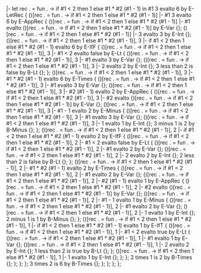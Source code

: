 |- let rec . = fun . -> if #1 < 2 then 1 else #1 * #2 (#1 - 1) in #1 3 evalto 6 by E-LetRec {
    ()[rec . = fun . -> if #1 < 2 then 1 else #1 * #2 (#1 - 1)] |- #1 3 evalto 6 by E-AppRec {
        ()[rec . = fun . -> if #1 < 2 then 1 else #1 * #2 (#1 - 1)] |- #1 evalto ()[rec . = fun . -> if #1 < 2 then 1 else #1 * #2 (#1 - 1)] by E-Var {};
        ()[rec . = fun . -> if #1 < 2 then 1 else #1 * #2 (#1 - 1)] |- 3 evalto 3 by E-Int {};
        ()[rec . = fun . -> if #1 < 2 then 1 else #1 * #2 (#1 - 1)], 3 |- if #1 < 2 then 1 else #1 * #2 (#1 - 1) evalto 6 by E-IfF {
            ()[rec . = fun . -> if #1 < 2 then 1 else #1 * #2 (#1 - 1)], 3 |- #1 < 2 evalto false by E-Lt {
                ()[rec . = fun . -> if #1 < 2 then 1 else #1 * #2 (#1 - 1)], 3 |- #1 evalto 3 by E-Var {};
                ()[rec . = fun . -> if #1 < 2 then 1 else #1 * #2 (#1 - 1)], 3 |- 2 evalto 2 by E-Int {};
                3 less than 2 is false by B-Lt {};
            };
            ()[rec . = fun . -> if #1 < 2 then 1 else #1 * #2 (#1 - 1)], 3 |- #1 * #2 (#1 - 1) evalto 6 by E-Times {
                ()[rec . = fun . -> if #1 < 2 then 1 else #1 * #2 (#1 - 1)], 3 |- #1 evalto 3 by E-Var {};
                ()[rec . = fun . -> if #1 < 2 then 1 else #1 * #2 (#1 - 1)], 3 |- #2 (#1 - 1) evalto 2 by E-AppRec {
                    ()[rec . = fun . -> if #1 < 2 then 1 else #1 * #2 (#1 - 1)], 3 |- #2 evalto ()[rec . = fun . -> if #1 < 2 then 1 else #1 * #2 (#1 - 1)] by E-Var {};
                    ()[rec . = fun . -> if #1 < 2 then 1 else #1 * #2 (#1 - 1)], 3 |- #1 - 1 evalto 2 by E-Minus {
                        ()[rec . = fun . -> if #1 < 2 then 1 else #1 * #2 (#1 - 1)], 3 |- #1 evalto 3 by E-Var {};
                        ()[rec . = fun . -> if #1 < 2 then 1 else #1 * #2 (#1 - 1)], 3 |- 1 evalto 1 by E-Int {};
                        3 minus 1 is 2 by B-Minus {};
                    };
                    ()[rec . = fun . -> if #1 < 2 then 1 else #1 * #2 (#1 - 1)], 2 |- if #1 < 2 then 1 else #1 * #2 (#1 - 1) evalto 2 by E-IfF {
                        ()[rec . = fun . -> if #1 < 2 then 1 else #1 * #2 (#1 - 1)], 2 |- #1 < 2 evalto false by E-Lt {
                            ()[rec . = fun . -> if #1 < 2 then 1 else #1 * #2 (#1 - 1)], 2 |- #1 evalto 2 by E-Var {};
                            ()[rec . = fun . -> if #1 < 2 then 1 else #1 * #2 (#1 - 1)], 2 |- 2 evalto 2 by E-Int {};
                            2 less than 2 is false by B-Lt {};
                        };
                        ()[rec . = fun . -> if #1 < 2 then 1 else #1 * #2 (#1 - 1)], 2 |- #1 * #2 (#1 - 1) evalto 2 by E-Times {
                            ()[rec . = fun . -> if #1 < 2 then 1 else #1 * #2 (#1 - 1)], 2 |- #1 evalto 2 by E-Var {};
                            ()[rec . = fun . -> if #1 < 2 then 1 else #1 * #2 (#1 - 1)], 2 |- #2 (#1 - 1) evalto 1 by E-AppRec {
                                ()[rec . = fun . -> if #1 < 2 then 1 else #1 * #2 (#1 - 1)], 2 |- #2 evalto ()[rec . = fun . -> if #1 < 2 then 1 else #1 * #2 (#1 - 1)] by E-Var {};
                                ()[rec . = fun . -> if #1 < 2 then 1 else #1 * #2 (#1 - 1)], 2 |- #1 - 1 evalto 1 by E-Minus {
                                    ()[rec . = fun . -> if #1 < 2 then 1 else #1 * #2 (#1 - 1)], 2 |- #1 evalto 2 by E-Var {};
                                    ()[rec . = fun . -> if #1 < 2 then 1 else #1 * #2 (#1 - 1)], 2 |- 1 evalto 1 by E-Int {};
                                    2 minus 1 is 1 by B-Minus {};
                                };
                                ()[rec . = fun . -> if #1 < 2 then 1 else #1 * #2 (#1 - 1)], 1 |- if #1 < 2 then 1 else #1 * #2 (#1 - 1) evalto 1 by E-IfT {
                                    ()[rec . = fun . -> if #1 < 2 then 1 else #1 * #2 (#1 - 1)], 1 |- #1 < 2 evalto true by E-Lt {
                                        ()[rec . = fun . -> if #1 < 2 then 1 else #1 * #2 (#1 - 1)], 1 |- #1 evalto 1 by E-Var {};
                                        ()[rec . = fun . -> if #1 < 2 then 1 else #1 * #2 (#1 - 1)], 1 |- 2 evalto 2 by E-Int {};
                                        1 less than 2 is true by B-Lt {};
                                    };
                                    ()[rec . = fun . -> if #1 < 2 then 1 else #1 * #2 (#1 - 1)], 1 |- 1 evalto 1 by E-Int {};
                                };
                            };
                            2 times 1 is 2 by B-Times {};
                        };
                    };
                };
                3 times 2 is 6 by B-Times {};
            };
        };
    };
};